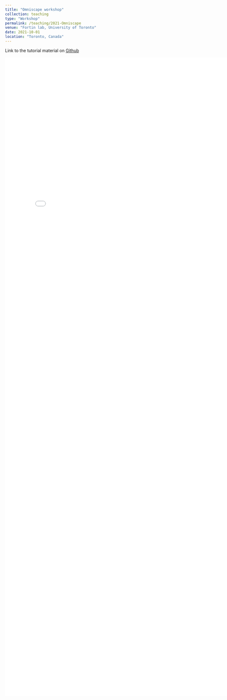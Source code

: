 ```yaml
---
title: "Omniscape workshop"
collection: teaching
type: "Workshop"
permalink: /teaching/2021-Omniscape
venue: "Fortin lab, University of Toronto"
date: 2021-10-01
location: "Toronto, Canada"
---
```


Link to the tutorial material on [Github](https://github.com/tgelmi-candusso/Omniscape_tutorial)

<embed src="OMNISCAPE_presentation.pdf" width="800px" height="2100px" />

